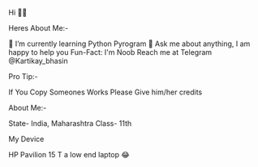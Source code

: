 Hi 👋👋

Heres About Me:-

🌱 I’m currently learning Python Pyrogram
💬 Ask me about anything, I am happy to help you
Fun-Fact: I'm Noob
Reach me at Telegram @Kartikay_bhasin

Pro Tip:-

If You Copy Someones Works Please Give him/her credits

About Me:-

State- India, Maharashtra
Class- 11th

My Device

HP Pavilion 15 T a low end laptop 😂
